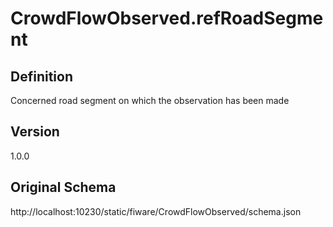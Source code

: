 # CrowdFlowObserved.refRoadSegment

## Definition
Concerned road segment on which the observation has been made

## Version
1.0.0

## Original Schema
http://localhost:10230/static/fiware/CrowdFlowObserved/schema.json

